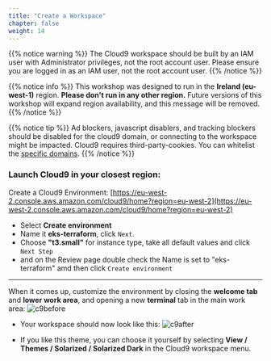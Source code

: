 ```yaml
---
title: "Create a Workspace"
chapter: false
weight: 14
---
```



{{% notice warning %}}
The Cloud9 workspace should be built by an IAM user with Administrator privileges,
not the root account user. Please ensure you are logged in as an IAM user, not the root
account user.
{{% /notice %}}


{{% notice info %}}
This workshop was designed to run in the **Ireland (eu-west-1)** region. **Please don't
run in any other region.** Future versions of this workshop will expand region availability,
and this message will be removed.
{{% /notice %}}


{{% notice tip %}}
Ad blockers, javascript disablers, and tracking blockers should be disabled for
the cloud9 domain, or connecting to the workspace might be impacted.
Cloud9 requires third-party-cookies. You can whitelist the [specific domains]( https://docs.aws.amazon.com/cloud9/latest/user-guide/troubleshooting.html#troubleshooting-env-loading).
{{% /notice %}}

### Launch Cloud9 in your closest region:

Create a Cloud9 Environment: [https://eu-west-2.console.aws.amazon.com/cloud9/home?region=eu-west-2](https://eu-west-2.console.aws.amazon.com/cloud9/home?region=eu-west-2)

<!---
{{< tabs name="Region" >}}
{{{< tab name="London" include="eu-west-2.md" />}}
{{{< tab name="Ireland" include="eu-west-1.md" />}}
{{< /tabs >}}
--->

- Select **Create environment**
- Name it **eks-terraform**, click `Next`.
- Choose **"t3.small"** for instance type, take all default values and click `Next Step`
- and on the Review page double check the Name is set to "eks-terraform" amd then click `Create environment`

----

When it comes up, customize the environment by closing the **welcome tab**
and **lower work area**, and opening a new **terminal** tab in the main work area:
![c9before](/images/c9before.png)

- Your workspace should now look like this:
![c9after](/images/c9after.png)

- If you like this theme, you can choose it yourself by selecting **View / Themes / Solarized / Solarized Dark**
in the Cloud9 workspace menu.
